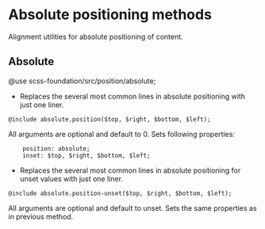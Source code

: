 # Absolute positioning methods

Alignment utilities for absolute positioning of content.

## Absolute

@use scss-foundation/src/position/absolute;

- Replaces the several most common lines in absolute positioning with just one liner.
```
@include absolute.position($top, $right, $bottom, $left);
```
All arguments are optional and default to 0. Sets following properties:
```
	position: absolute;
	inset: $top, $right, $bottom, $left;
```

- Replaces the several most common lines in absolute positioning for unset values with just one liner.
```
@include absolute.position-unset($top, $right, $bottom, $left);
```
All arguments are optional and default to unset. Sets the same properties as in previous method.

